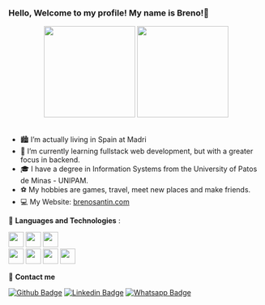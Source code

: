 ### Hello, Welcome to my profile! My name is Breno!👋

<div align="center">
  <a href="https://github.com/brenosantin96"> <a/>
  <img height="180em" src="https://github-readme-stats.vercel.app/api?username=brenosantin96&show_icons=true&theme=nord&include_all_commits=true&count_private=true"/>
  <img height="180em" src="https://github-readme-stats.vercel.app/api/top-langs/?username=brenosantin96&layout=compact&langs_count=7&theme=nord"/>
</div>
<br>
<div>
  <ul>
    <li>🏙️ I’m actually living in Spain at Madri </li>
    <li>🌱 I’m currently learning fullstack web development, but with a greater focus in backend.</li>
    <li>🎓 I have a degree in Information Systems from the University of Patos de Minas - UNIPAM.</li>
    <li>⚽ My hobbies are games, travel, meet new places and make friends.</li>
    <li>💻 My Website: <a href="https://brenosantin.com"> brenosantin.com </a></li>
  </ul>
</div>  
  
   :wrench: **Languages and Technologies** :

<img height="30" src="https://img.shields.io/badge/HTML5-E34F26?style=for-the-badge&logo=html5&logoColor=white"> <img height="30" src="https://img.shields.io/badge/CSS3-1572B6?style=for-the-badge&logo=css3&logoColor=white"> <img height="30" src="https://img.shields.io/badge/JavaScript-323330?style=for-the-badge&logo=javascript&logoColor=F7DF1E"> 
<br/>
<img height="30" src="https://img.shields.io/badge/Bootstrap-563D7C?style=for-the-badge&logo=bootstrap&logoColor=white"> <img height="30" src="https://img.shields.io/badge/Node.js-339933?style=for-the-badge&logo=nodedotjs&logoColor=white"> <img height="30" src="https://img.shields.io/badge/-Postgres-4169E1?style=for-the-badge&logo=PostgreSQL&logoColor=white"> <img height="30" src="https://img.shields.io/badge/-MongoDB-47A248?style=for-the-badge&logo=MongoDB&logoColor=grey">

 📱 **Contact me** 

[![Github Badge](https://img.shields.io/badge/GitHub-100000?style=for-the-badge&logo=github&logoColor=white&link=https://github.com/brenosantin96)](https://github.com/brenosantin96)
[![Linkedin Badge](https://img.shields.io/badge/LinkedIn-0077B5?style=for-the-badge&logo=linkedin&logoColor=white&link=https://www.linkedin.com/in/breno-santin/)](https://www.linkedin.com/in/breno-santin/)
[![Whatsapp Badge](	https://img.shields.io/badge/WhatsApp-25D366?style=for-the-badge&logo=whatsapp&logoColor=white&link=https://wa.me/34691619914)](https://wa.me/34691619914)
